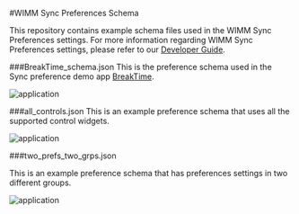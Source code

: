 #WIMM Sync Preferences Schema

This repository contains example schema files used in the WIMM  Sync Preferences settings. For more information regarding WIMM Sync Preferences settings, please refer to our [Developer Guide].



###BreakTime_schema.json
This is the preference schema used in the Sync preference demo app [BreakTime].

![application](https://support.wimm.com/attachments/token/3oyatajalsha0jw/?name=Screen_Shot_2012-05-31_at_4.18.58_PM.png)


###all_controls.json
This is an example preference schema that uses all the supported control widgets.

![application](https://support.wimm.com/attachments/token/nmgagohyssawpc7/?name=Screen%20Shot%202012-07-03%20at%202.16.45%20PM.png)


###two_prefs_two_grps.json

This is an example preference schema that has preferences settings in two different groups.

![application](https://support.wimm.com/attachments/token/wy3gxmmkyntoa3k/?name=Screen%20Shot%202012-07-03%20at%202.20.18%20PM.png)


[Developer Guide]: https://support.wimm.com/entries/21453781-wimm-sync-preference-setting-now-available-to-third-party-developers
[BreakTime]: https://support.wimm.com/entries/21395266-howto-using-syncpreference-in-your-app